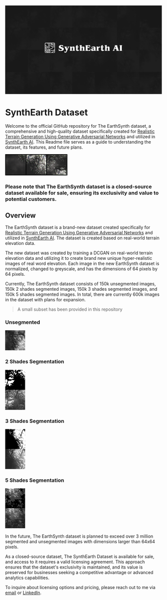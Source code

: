 ![d](banner.png)
# SynthEarth Dataset
Welcome to the official GitHub repository for The EarthSynth dataset, a comprehensive and high-quality dataset specifically created for [Realistic Terrain Generation Using Generative Adversarial Networks]() and utilized in [SynthEarth AI](https://mayonaka88.itch.io/synthearth-ai). This Readme file serves as a guide to understanding the dataset, its features, and future plans. 

![d](sample_27.png)

### Please note that The EarthSynth dataset is a closed-source dataset available for sale, ensuring its exclusivity and value to potential customers.


## Overview

The EarthSynth dataset is a brand-new dataset created specifically for [Realistic Terrain Generation Using Generative Adversarial Networks]() and utilized in [SynthEarth AI](https://mayonaka88.itch.io/synthearth-ai). The dataset is created based on real-world terrain elevation data.

The new dataset was created by training a DCGAN on real-world terrain elevation data and utilizing it to create brand new unique hyper-realistic images of real word elevation. Each image in the new EarthSynth dataset is normalized, changed to greyscale, and has the dimensions of 64 pixels by 64 pixels.

Currently, The EarthSynth dataset consists of 150k unsegmented images, 150k 2 shades segmented images, 150k 3 shades segmented images, and 150k 5 shades segmented images. In total, there are currently 600k images in the dataset with plans for expansion.

> A small subset has been provided in this repository

### Unsegmented
![d](Subset/No%20Segmentation/113.png) 

### 2 Shades Segmentation
![d](Subset/2%20Shade%20Segmentation/35.png) 

### 3 Shades Segmentation
![d](Subset/3%20Shade%20Segmentation/30043.png) 

### 5 Shades Segmentation
![d](Subset/5%20Shade%20Segmentation/4.png) 



In the future, The EarthSynth dataset is planned to exceed over 3 million segmented and unsegmented images with dimensions larger than 64x64 pixels.

As a closed-source dataset, The SynthEarth Dataset is available for sale, and access to it requires a valid licensing agreement. This approach ensures that the dataset's exclusivity is maintained, and its value is preserved for businesses seeking a competitive advantage or advanced analytics capabilities.

To inquire about licensing options and pricing, please reach out to me via [email](abdallah.elabora@gmail.com) or [LinkedIn](https://www.linkedin.com/in/abdallah-elabora-0942a6233/).



 

